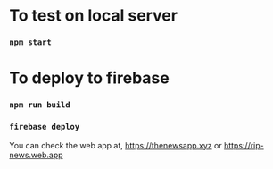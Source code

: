 # To test on local server

### `npm start`

# To deploy to firebase

### `npm run build`

### `firebase deploy`

You can check the web app at, https://thenewsapp.xyz or https://rip-news.web.app
